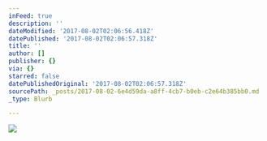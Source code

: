 ```yaml
---
inFeed: true
description: ''
dateModified: '2017-08-02T02:06:56.418Z'
datePublished: '2017-08-02T02:06:57.318Z'
title: ''
author: []
publisher: {}
via: {}
starred: false
datePublishedOriginal: '2017-08-02T02:06:57.318Z'
sourcePath: _posts/2017-08-02-6e4d59da-a8ff-4cb7-b0eb-c2e64b385bb0.md
_type: Blurb

---
```

![](https://the-grid-user-content.s3-us-west-2.amazonaws.com/7104406a-3070-443c-bca3-b74f0ca509c1.png)
